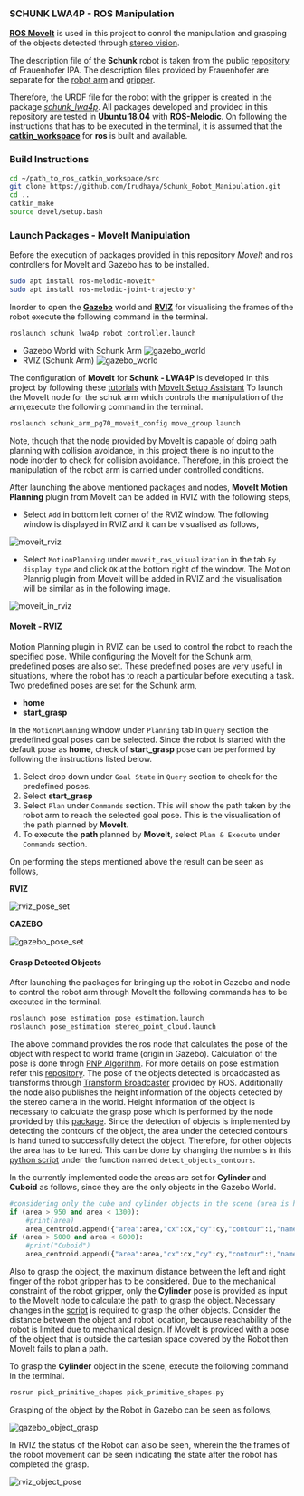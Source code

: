 ### SCHUNK LWA4P - ROS Manipulation 

[**ROS MoveIt**](https://moveit.ros.org/documentation/concepts/) is used in this project to conrol the manipulation and grasping of the objects detected through [stereo vision](https://docs.opencv.org/4.x/dd/d53/tutorial_py_depthmap.html). 

The description file of the **Schunk** robot is taken from the public [repository](https://github.com/ipa320/schunk_modular_robotics) of Frauenhofer IPA. The description files provided by Frauenhofer are separate for the [robot arm](https://github.com/ipa320/schunk_modular_robotics/tree/kinetic_dev/schunk_description/urdf/lwa4p) and [gripper](https://github.com/ipa320/schunk_modular_robotics/tree/kinetic_dev/schunk_description/urdf/pg70).

Therefore, the URDF file for the robot with the gripper is created in the package [*schunk_lwa4p*](./schunk_lwa4p). All packages developed and provided in this repository are tested in **Ubuntu 18.04** with **ROS-Melodic**. On following the instructions that has to be executed in the terminal, it is assumed that the [**catkin_workspace**](http://wiki.ros.org/catkin/Tutorials/create_a_workspace) for **ros** is built and available.

### Build Instructions
```sh
cd ~/path_to_ros_catkin_workspace/src
git clone https://github.com/Irudhaya/Schunk_Robot_Manipulation.git
cd ..
catkin_make
source devel/setup.bash
```

### Launch Packages - MoveIt Manipulation
Before the execution of packages provided in this repository *MoveIt* and ros controllers for MoveIt and Gazebo has to be installed. 
```sh
sudo apt install ros-melodic-moveit*
sudo apt install ros-melodic-joint-trajectory*
``` 
Inorder to open the [**Gazebo**](http://gazebosim.org/) world and [**RVIZ**](http://wiki.ros.org/rviz) for visualising the frames of the robot execute the following command in the terminal.
```sh
roslaunch schunk_lwa4p robot_controller.launch
```
* Gazebo World with Schunk Arm
![gazebo_world](./pick_primitive_shapes/docs/gazebo_schunk.png)
* RVIZ (Schunk Arm)
![gazebo_world](./pick_primitive_shapes/docs/rviz_schunk.png)

The configuration of **MoveIt** for **Schunk - LWA4P** is developed in this project by following these [tutorials](http://docs.ros.org/en/melodic/api/moveit_tutorials/html/doc/setup_assistant/setup_assistant_tutorial.html) with [MoveIt Setup Assistant](http://docs.ros.org/en/melodic/api/moveit_tutorials/html/doc/setup_assistant/setup_assistant_tutorial.html) To launch the MoveIt node for the schuk arm which controls the manipulation of the arm,execute the following command in the terminal. 
```sh
roslaunch schunk_arm_pg70_moveit_config move_group.launch
```
Note, though that the node provided by MoveIt is capable of doing path planning with collision avoidance, in this project there is no input to the node inorder to check for collision avoidance. Therefore, in this project the manipulation of the robot arm is carried under controlled conditions.

After launching the above mentioned packages and nodes, **MoveIt Motion Planning** plugin from MoveIt can be added in RVIZ with the following steps,

* Select ```Add``` in bottom left corner of the RVIZ window. The following window is displayed in RVIZ and it can be visualised as follows,

![moveit_rviz](./pick_primitive_shapes/docs/add_moveit_rviz.png)

* Select ```MotionPlanning``` under ```moveit_ros_visualization``` in the tab ```By display type``` and click ```OK``` at the bottom right of the window. The Motion Plannig plugin from MoveIt will be added in RVIZ and the visualisation will be similar as in the following image.

![moveit_in_rviz](./pick_primitive_shapes/docs/add_moveit_result.png)

#### MoveIt - RVIZ 

Motion Planning plugin in RVIZ can be used to control the robot to reach the specified pose. While configuring the MoveIt for the Schunk arm, predefined poses are also set. These predefined poses are very useful in situations, where the robot has to reach a particular before executing a task. 
Two predefined poses are set for the Schunk arm,
* __home__
* __start_grasp__

In the ```MotionPlanning``` window under ```Planning``` tab in ```Query``` section the predefined goal poses can be selected. Since the robot is started with the default pose as **home**, check of **start_grasp** pose can be performed by following the instructions listed below.

1. Select drop down under ```Goal State``` in ```Query``` section to check for the predefined poses.
2. Select **start_grasp**
3. Select ```Plan``` under ```Commands``` section. This will show the path taken by the robot arm to reach the selected goal pose. This is the visualisation of the path planned by **MoveIt**.
4. To execute the **path** planned by **MoveIt**, select ```Plan & Execute``` under ```Commands``` section.

On performing the steps mentioned above the result can be seen as follows,

**RVIZ**

![rviz_pose_set](./pick_primitive_shapes/docs/rviz_predefined_pose.gif)

**GAZEBO**

![gazebo_pose_set](./pick_primitive_shapes/docs/gazebo_predefined_pose.gif)


#### Grasp Detected Objects

After launching the packages for bringing up the robot in Gazebo and node to control the robot arm through MoveIt the following commands has to be executed in the terminal.

```sh
roslaunch pose_estimation pose_estimation.launch
roslaunch pose_estimation stereo_point_cloud.launch
```
The above command provides the ros node that calculates the pose of the object with respect to world frame (origin in Gazebo). Calculation of the pose is done throgh [PNP Algorithm](https://docs.opencv.org/4.x/d7/d53/tutorial_py_pose.html). For more details on pose estimation refer this [repository](https://github.com/Irudhaya/Stereo_Vision_Pose_Estimation). The pose of the objects detected is broadcasted as transforms through [Transform Broadcaster](http://wiki.ros.org/tf2) provided by ROS. Additionally the node also publishes the height information of the objects detected by the stereo camera in the world. Height information of the object is necessary to calculate the grasp pose which is performed by the node provided by this [package](./pick_primitve_shapes). Since the detection of objects is implemented by detecting the contours of the object, the area under the detected contours is hand tuned to successfully detect the object. Therefore, for other objects the area has to be tuned. This can be done by changing the numbers in this [python  script](./pose_estimation/src/stereo_image.py) under the function named ```detect_objects_contours```. 

In the currently implemented code the areas are set for **Cylinder** and **Cuboid** as follows, since they are the only objects in the Gazebo World.
```python
#considering only the cube and cylinder objects in the scene (area is hand tuned)
if (area > 950 and area < 1300):
	#print(area)
	area_centroid.append({"area":area,"cx":cx,"cy":cy,"contour":i,"name":"Cylinder"})
if (area > 5000 and area < 6000):
	#print("Cuboid")
	area_centroid.append({"area":area,"cx":cx,"cy":cy,"contour":i,"name":"Cuboid"}) 
```

Also to grasp the object, the maximum distance between the left and right finger of the robot gripper has to be considered. Due to the mechanical constraint of the robot gripper, only the **Cylinder** pose is provided as input to the MoveIt node to calculate the path to grasp the object. Necessary changes in the [script](./pick_primitive_shapes/src/pick_primitive_shapes.py) is required to grasp the other objects. Consider the distance between the object and robot location, because reachability of the robot is limited due to mechanical design. If MoveIt is provided with a pose of the object that is outside the cartesian space covered by the Robot then MoveIt fails to plan a path.

To grasp the **Cylinder** object in the scene, execute the following command in the terminal.
```sh
rosrun pick_primitive_shapes pick_primitive_shapes.py 
```
Grasping of the object by the Robot in Gazebo can be seen as follows,

![gazebo_object_grasp](./pick_primitive_shapes/docs/gazebo_object_grasp_pose.gif)

In RVIZ the status of the Robot can also be seen, wherein the the frames of the robot movement can be seen indicating the state after the robot has completed the grasp.

![rviz_object_pose](./pick_primitive_shapes/docs/rviz_object_grasped.png)




